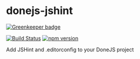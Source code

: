 # donejs-jshint

[![Greenkeeper badge](https://badges.greenkeeper.io/donejs/donejs-jshint.svg)](https://greenkeeper.io/)

[![Build Status](https://travis-ci.org/donejs/donejs-jshint.svg?branch=master)](https://travis-ci.org/donejs/donejs-jshint)
[![npm version](https://badge.fury.io/js/donejs-jshint.svg)](http://badge.fury.io/js/donejs-jshint)

Add JSHint and .editorconfig to your DoneJS project
